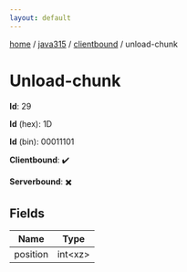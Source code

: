 ```yaml
---
layout: default
---
```


[home](/)  /  [java315](/protocol/java315)  /  [clientbound](/protocol/java315/clientbound)  /  unload-chunk

# Unload-chunk

**Id**: 29

**Id** (hex): 1D

**Id** (bin): 00011101

**Clientbound**: ✔️

**Serverbound**: ✖️

## Fields

Name | Type
---|---
position | int&lt;xz&gt;

